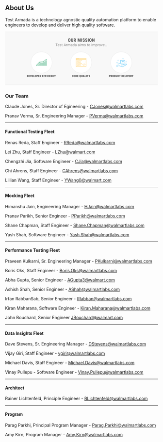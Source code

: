 ## About Us

Test Armada is a technology agnostic quality automation platform to enable engineers to develop and deliver high quality software.

![mission]

### Our Team

Claude Jones, Sr. Director of Egineering - <CJones@walmartlabs.com>

Pranav Verma, Sr. Engineering Manager - <PVerma@walmartlabs.com>

----

#### Functional Testing Fleet

Renas Reda, Staff Engineer - <RReda@walmartlabs.com>

Lei Zhu, Staff Engineer - <LZhu@walmart.com>

Chengzhi Jia, Software Engineer - <CJia@walmartlabs.com>

Chi Ahrens, Staff Engineer - <CAhrens@walmartlabs.com>

Lillian Wang, Staff Engineer - <YWang0@walmart.com>

----

#### Mocking Fleet

Himanshu Jain, Engineering Manager - <HJain@walmartlabs.com>

Pranav Parikh, Senior Engineer - <PParikh@walmartlabs.com>

Shane Chapman, Staff Engineer - <Shane.Chapman@walmartlabs.com>

Yash Shah, Software Engineer - <Yash.Shah@walmartlabs.com>

----

#### Performance Testing Fleet

Praveen Kulkarni, Sr. Engineering Manager - <PKulkarni@walmartlabs.com>

Boris Oks, Staff Engineer - <Boris.Oks@walmartlabs.com>

Abha Gupta, Senior Engineer - <AGupta3@walmart.com>

Ashish Shah, Senior Engineer - <AShah@walmartlabs.com>

Irfan RabbanSab, Senior Engineer - <IRabban@walmartlabs.com>

Kiran Maharana, Software Engineer - <Kiran.Maharana@walmartlabs.com>

John Bouchard, Senior Engineer <JBouchard@walmart.com>

----

#### Data Insights Fleet

Dave Stevens, Sr. Engineering Manager - <DStevens@walmartlabs.com>

Vijay Giri, Staff Engineer - <vgiri@walmartlabs.com>

Michael Davis, Staff Engineer - <Michael.Davis@walmartlabs.com>

Vinay Pullepu - Software Engineer - <Vinay.Pullepu@walmartlabs.com>

----

#### Architect

Rainer Lichtenfeld, Principle Engineer - <RLichtenfeld@walmartlabs.com>

----

#### Program

Parag Parkhi, Principal Program Manager - <Parag.Parkhi@walmartlabs.com>

Amy Kirn, Program Manager - <Amy.Kirn@walmartlabs.com>



[mission]: ./images/custom/mission.png?raw=true "Mission"
